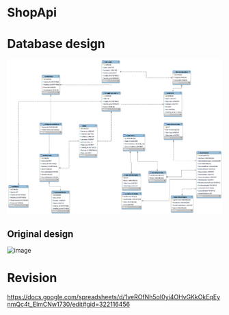 # ShopApi

# Database design

![image](ShopServerSolution/ShopServer/Assets/ShopdatabaseDiagram.png)

## Original design
![image](https://user-images.githubusercontent.com/36097162/236610117-425903b3-88da-4064-9fb2-10903c42cfd5.png)

# Revision
https://docs.google.com/spreadsheets/d/1veROfNh5oI0yi4OHvGKkOkEqEynmQc4t_ElmCNw1730/edit#gid=322116456
